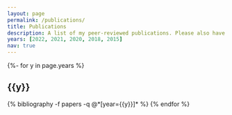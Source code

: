 ```yaml
---
layout: page
permalink: /publications/
title: Publications
description: A list of my peer-reviewed publications. Please also have a look at "Projects" page for ongoing projects and other types of publications.
years: [2022, 2021, 2020, 2018, 2015]
nav: true
---
```

<!-- _pages/publications.md -->
<div class="publications">

{%- for y in page.years %}
  <h2 class="year">{{y}}</h2>
  {% bibliography -f papers -q @*[year={{y}}]* %}
{% endfor %}

</div>

